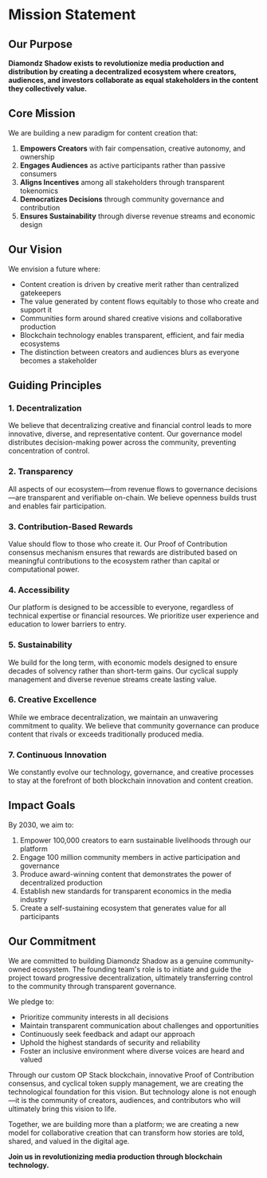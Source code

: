 # Mission Statement

## Our Purpose

**Diamondz Shadow exists to revolutionize media production and distribution by creating a decentralized ecosystem where creators, audiences, and investors collaborate as equal stakeholders in the content they collectively value.**

## Core Mission

We are building a new paradigm for content creation that:

1. **Empowers Creators** with fair compensation, creative autonomy, and ownership
2. **Engages Audiences** as active participants rather than passive consumers
3. **Aligns Incentives** among all stakeholders through transparent tokenomics
4. **Democratizes Decisions** through community governance and contribution
5. **Ensures Sustainability** through diverse revenue streams and economic design

## Our Vision

We envision a future where:

- Content creation is driven by creative merit rather than centralized gatekeepers
- The value generated by content flows equitably to those who create and support it
- Communities form around shared creative visions and collaborative production
- Blockchain technology enables transparent, efficient, and fair media ecosystems
- The distinction between creators and audiences blurs as everyone becomes a stakeholder

## Guiding Principles

### 1. Decentralization

We believe that decentralizing creative and financial control leads to more innovative, diverse, and representative content. Our governance model distributes decision-making power across the community, preventing concentration of control.

### 2. Transparency

All aspects of our ecosystem—from revenue flows to governance decisions—are transparent and verifiable on-chain. We believe openness builds trust and enables fair participation.

### 3. Contribution-Based Rewards

Value should flow to those who create it. Our Proof of Contribution consensus mechanism ensures that rewards are distributed based on meaningful contributions to the ecosystem rather than capital or computational power.

### 4. Accessibility

Our platform is designed to be accessible to everyone, regardless of technical expertise or financial resources. We prioritize user experience and education to lower barriers to entry.

### 5. Sustainability

We build for the long term, with economic models designed to ensure decades of solvency rather than short-term gains. Our cyclical supply management and diverse revenue streams create lasting value.

### 6. Creative Excellence

While we embrace decentralization, we maintain an unwavering commitment to quality. We believe that community governance can produce content that rivals or exceeds traditionally produced media.

### 7. Continuous Innovation

We constantly evolve our technology, governance, and creative processes to stay at the forefront of both blockchain innovation and content creation.

## Impact Goals

By 2030, we aim to:

1. Empower 100,000 creators to earn sustainable livelihoods through our platform
2. Engage 100 million community members in active participation and governance
3. Produce award-winning content that demonstrates the power of decentralized production
4. Establish new standards for transparent economics in the media industry
5. Create a self-sustaining ecosystem that generates value for all participants

## Our Commitment

We are committed to building Diamondz Shadow as a genuine community-owned ecosystem. The founding team's role is to initiate and guide the project toward progressive decentralization, ultimately transferring control to the community through transparent governance.

We pledge to:

- Prioritize community interests in all decisions
- Maintain transparent communication about challenges and opportunities
- Continuously seek feedback and adapt our approach
- Uphold the highest standards of security and reliability
- Foster an inclusive environment where diverse voices are heard and valued

Through our custom OP Stack blockchain, innovative Proof of Contribution consensus, and cyclical token supply management, we are creating the technological foundation for this vision. But technology alone is not enough—it is the community of creators, audiences, and contributors who will ultimately bring this vision to life.

Together, we are building more than a platform; we are creating a new model for collaborative creation that can transform how stories are told, shared, and valued in the digital age.

**Join us in revolutionizing media production through blockchain technology.**
